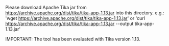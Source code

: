 Please download Apache Tika jar from https://archive.apache.org/dist/tika/tika-app-1.13.jar into this directory.
e.g.:
 'wget https://archive.apache.org/dist/tika/tika-app-1.13.jar'
or
 'curl https://archive.apache.org/dist/tika/tika-app-1.13.jar --output tika-app-1.13.jar'

IMPORTANT: The tool has been evaluated with Tika version 1.13.
